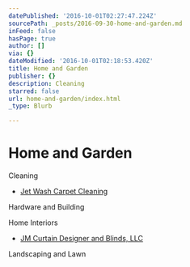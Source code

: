 ```yaml
---
datePublished: '2016-10-01T02:27:47.224Z'
sourcePath: _posts/2016-09-30-home-and-garden.md
inFeed: false
hasPage: true
author: []
via: {}
dateModified: '2016-10-01T02:18:53.420Z'
title: Home and Garden
publisher: {}
description: Cleaning
starred: false
url: home-and-garden/index.html
_type: Blurb

---
```

# Home and Garden

Cleaning

* [Jet Wash Carpet Cleaning][0]

Hardware and Building

Home Interiors

* [JM Curtain Designer and Blinds, LLC][1]

Landscaping and Lawn

[0]: http://directory.missionchamber.com/listing/jet-wash-carpet-cleaning/ "Jet Wash Carpet Cleaning"
[1]: http://www.jmblinds.com/ "JM Blinds"